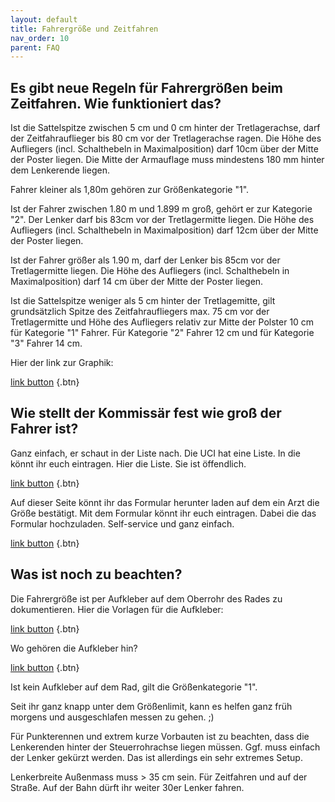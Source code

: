 ```yaml
---
layout: default
title: Fahrergröße und Zeitfahren
nav_order: 10
parent: FAQ
---
```


## Es gibt neue Regeln für Fahrergrößen beim Zeitfahren. Wie funktioniert das?

Ist die Sattelspitze zwischen 5 cm und 0 cm hinter der Tretlagerachse, darf der Zeitfahrauflieger bis 80 cm vor der Tretlagerachse ragen. Die Höhe des 
Aufliegers (incl. Schalthebeln in Maximalposition) darf 10cm über der Mitte der Poster liegen. Die Mitte der Armauflage muss mindestens 180 mm hinter 
dem Lenkerende liegen.  

Fahrer kleiner als 1,80m gehören zur Größenkategorie "1".

Ist der Fahrer zwischen 1.80 m und 1.899 m groß, gehört er zur Kategorie "2". Der Lenker darf bis 83cm vor der Tretlagermitte liegen. Die Höhe des 
Aufliegers (incl. Schalthebeln in Maximalposition) darf 12cm über der Mitte der Poster liegen.

Ist der Fahrer größer als 1.90 m, darf der Lenker bis 85cm vor der Tretlagermitte liegen. Die Höhe des 
Aufliegers (incl. Schalthebeln in Maximalposition) darf 14 cm über der Mitte der Poster liegen.

Ist die Sattelspitze weniger als 5 cm hinter der Tretlagemitte, gilt grundsätzlich Spitze des Zeitfahraufliegers max. 75 cm vor der 
Tretlagermitte und Höhe des Aufliegers relativ zur Mitte der Polster 10 cm für Kategorie "1" Fahrer. Für Kategorie "2" Fahrer 12 cm und für Kategorie "3" Fahrer 14 cm. 

Hier der link zur Graphik:

[link button](https://assets.ctfassets.net/761l7gh5x5an/74TumBPCXzkd4ZFqSmdHAK/71b9bb99b913b69c971bab4453ee772a/2023_Technical_Regulations_Mass_Individual_Team_Events_TRACK_ROAD_CYCLO-CROSS_-_Infographic.pdf) {.btn}

## Wie stellt der Kommissär fest wie groß der Fahrer ist?

Ganz einfach, er schaut in der Liste nach. Die UCI hat eine Liste. In die könnt ihr euch eintragen. Hier die Liste. Sie ist öffendlich.

[link button](https://assets.ctfassets.net/761l7gh5x5an/1lpZ8fXEEqVC6h5b0WuRhd/52af27800ca922bde8c858c438c7c8b6/2023.03.23_UCI_List_riders_Category_2_and_3_-_Liste_UCI_coureurs_Cat__gorie_2_et_3.pdf) {.btn}


Auf dieser Seite könnt ihr das Formular herunter laden auf dem ein Arzt die Größe bestätigt. Mit dem Formular könnt ihr euch eintragen. Dabei die das Formular hochzuladen. Self-service und ganz einfach.

[link button](https://www.uci.org/equipment/bh2JJzw1eB0n876rX2iB1) {.btn}

## Was ist noch zu beachten?

Die Fahrergröße ist per Aufkleber auf dem Oberrohr des Rades zu dokumentieren. Hier die Vorlagen für die Aufkleber:

[link button](https://assets.ctfassets.net/761l7gh5x5an/102VCTKp5nq1RHTrmj0JXU/bcd4a31d4aea027df34fac47e2c30574/2023_UCI_HEIGHT_CATEGORIES_LABELS_1_2_3.pdf) {.btn}

Wo gehören die Aufkleber hin? 

[link button](https://assets.ctfassets.net/761l7gh5x5an/7qG3lu7qKL3zMyRmIlUKGL/e853c7cd6e9783f0341d37f86b5e662d/UCI_HEIGHT_CATEGORY_LABELS_-_Visual_Guidelines.pdf) {.btn}

Ist kein Aufkleber auf dem Rad, gilt die Größenkategorie "1".

Seit ihr ganz knapp unter dem Größenlimit, kann es helfen ganz früh morgens und ausgeschlafen messen zu gehen. ;)

Für Punkterennen und extrem kurze Vorbauten ist zu beachten, dass die Lenkerenden hinter der Steuerrohrachse liegen müssen. Ggf. muss einfach der Lenker gekürzt werden. Das ist allerdings ein sehr extremes Setup. 

Lenkerbreite Außenmass muss > 35 cm sein. Für Zeitfahren und auf der Straße. Auf der Bahn dürft ihr weiter 30er Lenker fahren. 


